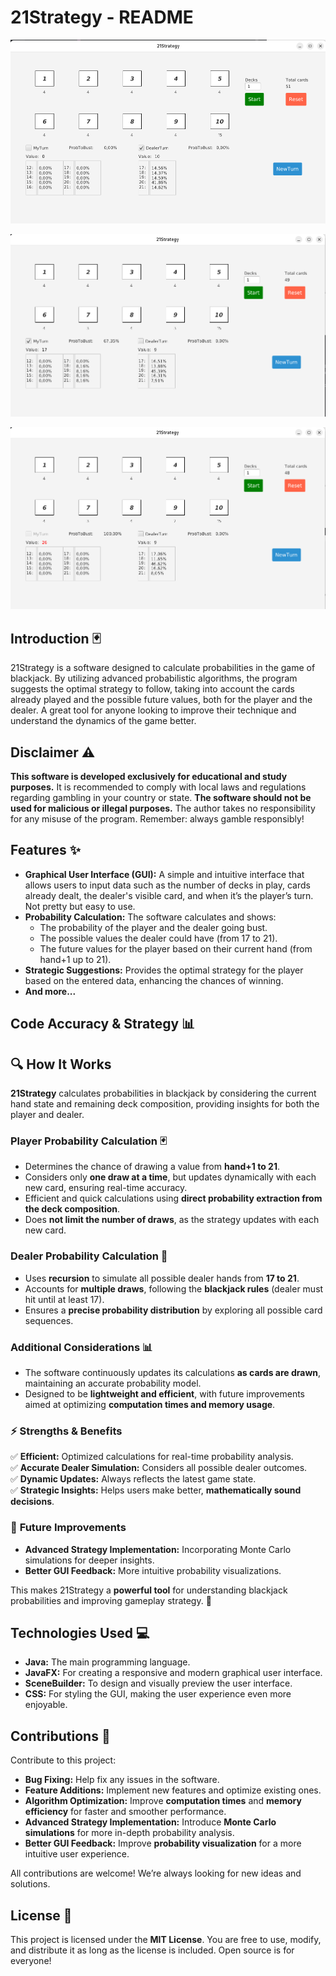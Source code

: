 # 21Strategy - README

![img_1.png](img_1.png)

![img_2.png](img_2.png)

![img_3.png](img_3.png)

## Introduction 🃏
21Strategy is a software designed to calculate probabilities in the game of blackjack. By utilizing advanced probabilistic algorithms, the program suggests the optimal strategy to follow, taking into account the cards already played and the possible future values, both for the player and the dealer. A great tool for anyone looking to improve their technique and understand the dynamics of the game better.

## Disclaimer ⚠️
**This software is developed exclusively for educational and study purposes.** It is recommended to comply with local laws and regulations regarding gambling in your country or state. **The software should not be used for malicious or illegal purposes.** The author takes no responsibility for any misuse of the program. Remember: always gamble responsibly!

## Features ✨
- **Graphical User Interface (GUI):** A simple and intuitive interface that allows users to input data such as the number of decks in play, cards already dealt, the dealer's visible card, and when it’s the player’s turn. Not pretty but easy to use.
- **Probability Calculation:** The software calculates and shows:
    - The probability of the player and the dealer going bust.
    - The possible values the dealer could have (from 17 to 21).
    - The future values for the player based on their current hand (from hand+1 up to 21).
- **Strategic Suggestions:** Provides the optimal strategy for the player based on the entered data, enhancing the chances of winning.
- **And more...**

## Code Accuracy & Strategy 📊

## 🔍 How It Works
**21Strategy** calculates probabilities in blackjack by considering the current hand state and remaining deck composition, providing insights for both the player and dealer.

### **Player Probability Calculation** 🃏
- Determines the chance of drawing a value from **hand+1 to 21**.
- Considers only **one draw at a time**, but updates dynamically with each new card, ensuring real-time accuracy.
- Efficient and quick calculations using **direct probability extraction from the deck composition**.
- Does **not limit the number of draws**, as the strategy updates with each new card.

### **Dealer Probability Calculation** 🎲
- Uses **recursion** to simulate all possible dealer hands from **17 to 21**.
- Accounts for **multiple draws**, following the **blackjack rules** (dealer must hit until at least 17).
- Ensures a **precise probability distribution** by exploring all possible card sequences.

### **Additional Considerations** 📊
- The software continuously updates its calculations **as cards are drawn**, maintaining an accurate probability model.
- Designed to be **lightweight and efficient**, with future improvements aimed at optimizing **computation times and memory usage**.

### ⚡ **Strengths & Benefits**
✅ **Efficient:** Optimized calculations for real-time probability analysis.  
✅ **Accurate Dealer Simulation:** Considers all possible dealer outcomes.  
✅ **Dynamic Updates:** Always reflects the latest game state.  
✅ **Strategic Insights:** Helps users make better, **mathematically sound decisions**.

### 🔧 **Future Improvements**
- **Advanced Strategy Implementation:** Incorporating Monte Carlo simulations for deeper insights.
- **Better GUI Feedback:** More intuitive probability visualizations.

This makes 21Strategy a **powerful tool** for understanding blackjack probabilities and improving gameplay strategy. 🚀

## Technologies Used 💻
- **Java:** The main programming language.
- **JavaFX:** For creating a responsive and modern graphical user interface.
- **SceneBuilder:** To design and visually preview the user interface.
- **CSS:** For styling the GUI, making the user experience even more enjoyable.

## Contributions 🤝
Contribute to this project:
- **Bug Fixing:** Help fix any issues in the software.
- **Feature Additions:** Implement new features and optimize existing ones.
- **Algorithm Optimization:** Improve **computation times** and **memory efficiency** for faster and smoother performance.
- **Advanced Strategy Implementation:** Introduce **Monte Carlo simulations** for more in-depth probability analysis.
- **Better GUI Feedback:** Improve **probability visualization** for a more intuitive user experience.

All contributions are welcome! We’re always looking for new ideas and solutions. 
## License 📜
This project is licensed under the **MIT License**. You are free to use, modify, and distribute it as long as the license is included. Open source is for everyone! 

